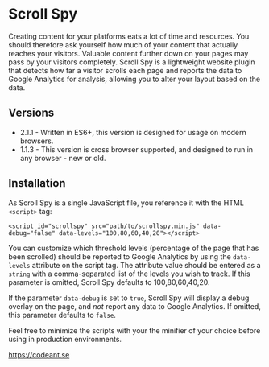 # Scroll Spy

Creating content for your platforms eats a lot of time and resources. You should therefore ask yourself how much of your content that actually reaches your visitors. Valuable content further down on your pages may pass by your visitors completely.
Scroll Spy is a lightweight website plugin that detects how far a visitor scrolls each page and reports the data to Google Analytics for analysis, allowing you to alter your layout based on the data.

## Versions

* 2.1.1 - Written in ES6+, this version is designed for usage on modern browsers.
* 1.1.3 - This version is cross browser supported, and designed to run in any browser - new or old.

## Installation

As Scroll Spy is a single JavaScript file, you reference it with the HTML `<script>` tag:

`<script id="scrollspy" src="path/to/scrollspy.min.js" data-debug="false" data-levels="100,80,60,40,20"></script>`

You can customize which threshold levels (percentage of the page that has been scrolled) should be reported to Google Analytics by using the `data-levels` attribute on the script tag.
The attribute value should be entered as a `string` with a comma-separated list of the levels you wish to track. If this parameter is omitted, Scroll Spy defaults to 100,80,60,40,20.

If the parameter `data-debug` is set to `true`, Scroll Spy will display a debug overlay on the page, and *not* report any data to Google Analytics. If omitted, this parameter defaults to `false`.

Feel free to minimize the scripts with your the minifier of your choice before using in production environments.

https://codeant.se